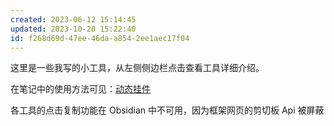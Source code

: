 ```yaml
---
created: 2023-06-12 15:14:45
updated: 2023-10-20 15:22:40
id: f268d69d-47ee-46da-a854-2ee1aec17f04
---
```

这里是一些我写的小工具，从左侧侧边栏点击查看工具详细介绍。

在笔记中的使用方法可见：[动态挂件](/Notes/0005_动态挂件.md)

各工具的点击复制功能在 Obsidian 中不可用，因为框架网页的剪切板 Api 被屏蔽